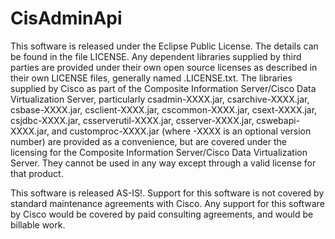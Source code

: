 
CisAdminApi
=============

This software is released under the Eclipse Public License. The details can be found in the file LICENSE. Any dependent libraries supplied by third parties are provided under their own open source licenses as described in their own LICENSE files, generally named .LICENSE.txt. The libraries supplied by Cisco as part of the Composite Information Server/Cisco Data Virtualization Server, particularly csadmin-XXXX.jar, csarchive-XXXX.jar, csbase-XXXX.jar, csclient-XXXX.jar, cscommon-XXXX.jar, csext-XXXX.jar, csjdbc-XXXX.jar, csserverutil-XXXX.jar, csserver-XXXX.jar, cswebapi-XXXX.jar, and customproc-XXXX.jar (where -XXXX is an optional version number) are provided as a convenience, but are covered under the licensing for the Composite Information Server/Cisco Data Virtualization Server. They cannot be used in any way except through a valid license for that product.

This software is released AS-IS!. Support for this software is not covered by standard maintenance agreements with Cisco. Any support for this software by Cisco would be covered by paid consulting agreements, and would be billable work.